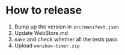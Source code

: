 # How to release

1. Bump up the version in `src/manifest.json`
2. Update WebStore.md
3. `make` and check whether all the tests pass
4. Upload `omnibox-timer.zip`
